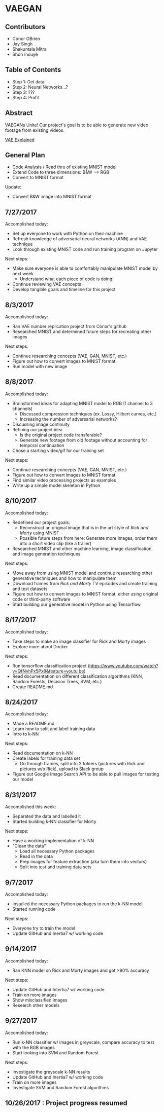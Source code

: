 
# VAEGAN

## Contributors
+ Conor OBrien
+ Jay Singh
+ Shakuntala Mitra
+ Shon Inouye

## Table of Contents
+ Step 1: Get data
+ Step 2: Neural Networks...?
+ Step 3: ???
+ Step 4: Profit

## Abstract
VAEGANs Unite!
Our project's goal is to be able to generate new video footage from existing videos.

[VAE Explained](http://kvfrans.com/variational-autoencoders-explained/)

## General Plan
+ Code Analysis / Read thru of existing MNIST model
+ Extend Code to three dimensions: B&W --> RGB
+ Convert to MNIST format

Update:
+ Convert B&W image into MNIST format

## 7/27/2017
Accomplished today:
+ Set up everyone to work with Python on their machine
+ Refresh knowledge of adversarial neural networks (ANN) and VAE technique
+ Look through existing MNIST code and run training program on Jupyter

Next steps:
+ Make sure everyone is able to comfortably manipulate MNIST model by next week
    + Understand what each piece of code is doing!
+ Continue reviewing VAE concepts
+ Develop tangible goals and timeline for this project

## 8/3/2017
Accomplished today:
+ Ran VAE number replication project from Conor's github
+ Researched MNIST and determined future steps for recreating other images

Next steps:
+ Continue researching concepts (VAE, GAN, MNIST, etc.)
+ Figure out how to convert images to MNIST format
+ Run model with new image

## 8/8/2017
Accomplished today:
+ Brainstormed ideas for adapting MNIST model to RGB (1 channel to 3 channels)
    + Discussed compression techniques (ex. Lossy, Hilbert curves, etc.)
    + Increasing the number of adversarial networks?
+ Discussing image continuity
+ Refining our project idea
    + Is the original project code transferable?
    + Generate new footage from old footage without accounting for temporal continuation
+ Chose a starting video/gif for our training set

Next steps:
+ Continue researching concepts (VAE, GAN, MNIST, etc.)
+ Figure out how to convert images to MNIST format
+ Find similar video processing projects as examples
+ Write up a simple model skeleton in Python

## 8/10/2017
Accomplished today:
+ Redefined our project goals:
    + Reconstruct an original image that is in the art style of *Rick and Morty* using MNIST
    + Possible future steps from here: Generate more images, order them into a short video clip (like a trailer)
+ Researched MNIST and other machine learning, image classification, and image generation techniques

Next steps:
+ Move away from using MNIST model and continue researching other generative techniques and how to manipulate them
+ Download frames from *Rick and Morty* TV episodes and create training and test datasets
+ Figure out how to convert images to MNIST format, either using original code or third-party software
+ Start building our generative model in Python using Tensorflow

## 8/17/2017
Accomplished today:
+ Take steps to make an image classifier for Rick and Morty images
+ Explore more about Docker

Next steps:
+ Run tensorflow classification project (https://www.youtube.com/watch?v=QfNvhPx5Px8&feature=youtu.be)
+ Read documentation on different classification algorithms (KNN, Random Forests, Decision Trees, SVM, etc.)
+ Create README.md

## 8/24/2017
Accomplished today:
+ Made a README.md
+ Learn how to split and label training data
+ Intro to k-NN

Next steps:
+ Read documentation on k-NN
+ Create labels for training data set
    + Go through frames, split into 2 folders (pictures with Rick and pictures w/o Rick), upload to Slack group
+ Figure out Google Image Search API to be able to pull images for testing our model

## 8/31/2017
Accomplished this week:
+ Separated the data and labelled it
+ Started building k-NN classifier for Morty

Next steps:
+ Have a working implementation of k-NN
+ "Clean the data"
    + Load all necessary Python packages
    + Read in the data
    + Prep images for feature extraction (aka turn them into vectors)
    + Split into test and training data sets

## 9/7/2017
Accomplished today:
+ Installed the necessary Python packages to run the k-NN model
+ Started running code

Next steps:
+ Everyone try to train the model
+ Update GitHub and Inertia7 w/ working code

## 9/14/2017
Accomplished today:
+ Ran KNN model on Rick and Morty images and got >90% accuracy

Next steps:
+ Update GitHub and Intertia7 w/ working code
+ Train on more images
+ Show misclassified images
+ Research other models 

## 9/27/2017
Accomplished today:
+ Run k-NN classifier w/ images in greyscale, compare accuracy to test with the RGB images
+ Start looking into SVM and Random Forest

Next steps:
+ Investigate the greyscale k-NN results
+ Update GitHub and Inertia7 w/ working code
+ Train on more images
+ Investigate SVM and Random Forest algorithms

## 10/26/2017 : Project progress resumed
